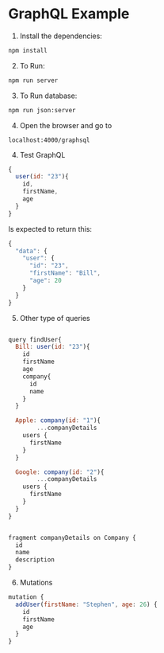 # GraphQL Example

1. Install the dependencies:
```bash
npm install
```
2. To Run:
```bash
npm run server
```

3. To Run database:
```bash
npm run json:server
```

4. Open the browser and go to
```
localhost:4000/graphsql
```

4. Test GraphQL
```javascript
{
  user(id: "23"){
    id,
    firstName,
    age
  }
}

```

Is expected to return this:

```javascript
{
  "data": {
    "user": {
      "id": "23",
      "firstName": "Bill",
      "age": 20
    }
  }
}
```

5. Other type of queries
```javascript

query findUser{
  Bill: user(id: "23"){
    id
    firstName
    age
    company{
      id
      name
    }
  }

  Apple: company(id: "1"){
		...companyDetails
    users {
      firstName
    }
  }

  Google: company(id: "2"){
		...companyDetails
    users {
      firstName
    }
  }
}


fragment companyDetails on Company {
  id
  name
  description
}
```

6. Mutations

```javascript
mutation {
  addUser(firstName: "Stephen", age: 26) {
    id
    firstName
    age
  }
}
```
